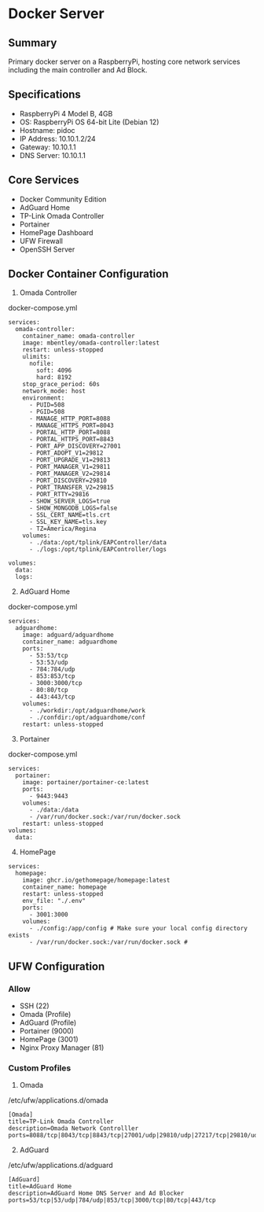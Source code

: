 # Docker Server

## Summary

Primary docker server on a RaspberryPi, hosting core network services including the main controller and Ad Block.

## Specifications

- RaspberryPi 4 Model B, 4GB
- OS: RaspberryPi OS 64-bit Lite (Debian 12)
- Hostname: pidoc
- IP Address: 10.10.1.2/24
- Gateway: 10.10.1.1
- DNS Server: 10.10.1.1

## Core Services

- Docker Community Edition
- AdGuard Home
- TP-Link Omada Controller
- Portainer
- HomePage Dashboard
- UFW Firewall
- OpenSSH Server

## Docker Container Configuration

1. Omada Controller

docker-compose.yml

```
services:
  omada-controller:
    container_name: omada-controller
    image: mbentley/omada-controller:latest
    restart: unless-stopped
    ulimits:
      nofile:
        soft: 4096
        hard: 8192
    stop_grace_period: 60s
    network_mode: host
    environment:
      - PUID=508
      - PGID=508
      - MANAGE_HTTP_PORT=8088
      - MANAGE_HTTPS_PORT=8043
      - PORTAL_HTTP_PORT=8088
      - PORTAL_HTTPS_PORT=8843
      - PORT_APP_DISCOVERY=27001
      - PORT_ADOPT_V1=29812
      - PORT_UPGRADE_V1=29813
      - PORT_MANAGER_V1=29811
      - PORT_MANAGER_V2=29814
      - PORT_DISCOVERY=29810
      - PORT_TRANSFER_V2=29815
      - PORT_RTTY=29816
      - SHOW_SERVER_LOGS=true
      - SHOW_MONGODB_LOGS=false
      - SSL_CERT_NAME=tls.crt
      - SSL_KEY_NAME=tls.key
      - TZ=America/Regina
    volumes:
      - ./data:/opt/tplink/EAPController/data
      - ./logs:/opt/tplink/EAPController/logs

volumes:
  data:
  logs:
```

2. AdGuard Home

docker-compose.yml

```
services:
  adguardhome:
    image: adguard/adguardhome
    container_name: adguardhome
    ports:
      - 53:53/tcp
      - 53:53/udp
      - 784:784/udp
      - 853:853/tcp
      - 3000:3000/tcp
      - 80:80/tcp
      - 443:443/tcp
    volumes:
      - ./workdir:/opt/adguardhome/work
      - ./confdir:/opt/adguardhome/conf
    restart: unless-stopped
```

3. Portainer

docker-compose.yml

```
services:
  portainer:
    image: portainer/portainer-ce:latest
    ports:
      - 9443:9443
    volumes:
      - ./data:/data
      - /var/run/docker.sock:/var/run/docker.sock
    restart: unless-stopped
volumes:
  data:
```

4. HomePage

```
services:
  homepage:
    image: ghcr.io/gethomepage/homepage:latest
    container_name: homepage
    restart: unless-stopped
    env_file: "./.env"
    ports:
      - 3001:3000
    volumes:
      - ./config:/app/config # Make sure your local config directory exists
      - /var/run/docker.sock:/var/run/docker.sock #
```

## UFW Configuration

### Allow

- SSH (22)
- Omada (Profile)
- AdGuard (Profile)
- Portainer (9000)
- HomePage (3001)
- Nginx Proxy Manager (81)

### Custom Profiles

1. Omada

/etc/ufw/applications.d/omada

```
[Omada]
title=TP-Link Omada Controller
description=Omada Network Controlller
ports=8088/tcp|8043/tcp|8843/tcp|27001/udp|29810/udp|27217/tcp|29810/udp|29811:29816/tcp
```

2. AdGuard

/etc/ufw/applications.d/adguard

```
[AdGuard]
title=AdGuard Home
description=AdGuard Home DNS Server and Ad Blocker
ports=53/tcp|53/udp|784/udp|853/tcp|3000/tcp|80/tcp|443/tcp
```

